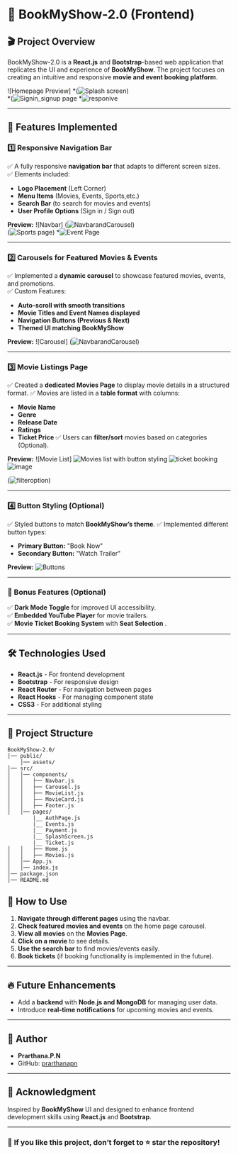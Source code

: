 

# 📌 BookMyShow-2.0 (Frontend)

## 🎬 Project Overview
BookMyShow-2.0 is a **React.js** and **Bootstrap**-based web application that replicates the UI and experience of **BookMyShow**. The project focuses on creating an intuitive and responsive **movie and event booking platform**.

![Homepage Preview]
*(![Splash screen](https://github.com/user-attachments/assets/27193296-646e-4d1b-a25b-9fe47b346ced))  
*(![Signin_signup page](https://github.com/user-attachments/assets/75b6eb9c-016b-434b-8b59-f8fb062fe11e)
*![responive](https://github.com/user-attachments/assets/8f4c6060-ecd3-499a-bea7-f0efd596876f)



---

## 🚀 Features Implemented

### 1️⃣ Responsive Navigation Bar
✅ A fully responsive **navigation bar** that adapts to different screen sizes.  
✅ Elements included:
- **Logo Placement** (Left Corner)
- **Menu Items** (Movies, Events, Sports,etc.)
- **Search Bar** (to search for movies and events)
- **User Profile Options** (Sign in / Sign out)

**Preview:**
![Navbar]
(![NavbarandCarousel](https://github.com/user-attachments/assets/658b3530-1bc5-40dc-87a1-9b96c6e7b4a6))  
(![Sports page](https://github.com/user-attachments/assets/b4f51e9e-92b0-475e-b035-f8b4267277c5))
*![Event Page](https://github.com/user-attachments/assets/fbf679c2-13bb-4c8b-9be1-3075fb1887fc)

---

### 2️⃣ Carousels for Featured Movies & Events
✅ Implemented a **dynamic carousel** to showcase featured movies, events, and promotions.  
✅ Custom Features:
- **Auto-scroll with smooth transitions**
- **Movie Titles and Event Names displayed**
- **Navigation Buttons (Previous & Next)**
- **Themed UI matching BookMyShow**

**Preview:**
![Carousel]
(![NavbarandCarousel](https://github.com/user-attachments/assets/17110274-726b-4a32-9e7a-36e93a8a1dec))  


---

### 3️⃣ Movie Listings Page
✅ Created a **dedicated Movies Page** to display movie details in a structured format.
✅ Movies are listed in a **table format** with columns:
- **Movie Name**
- **Genre**
- **Release Date**
- **Ratings**
- **Ticket Price**
✅ Users can **filter/sort** movies based on categories (Optional).

**Preview:**
![Movie List]
![Movies list with button styling](https://github.com/user-attachments/assets/5322b9b5-8af5-49dd-a2cf-e77854a4b53b)
![ticket booking](https://github.com/user-attachments/assets/a22cba08-e906-48fc-b27b-4725cc4e5d89)
![image](https://github.com/user-attachments/assets/c97db771-a35b-483f-ba09-ca2b2f01d39d)

(![filteroption](https://github.com/user-attachments/assets/f65deeb5-a9c2-49d1-8974-e618cb644853))  


---

### 4️⃣ Button Styling (Optional)
✅ Styled buttons to match **BookMyShow’s theme**.
✅ Implemented different button types:
- **Primary Button:** "Book Now"
- **Secondary Button:** "Watch Trailer"


**Preview:**
![Buttons](![Embeddedyoutubevideo](https://github.com/user-attachments/assets/80a8279a-83d2-47d6-aa46-c9fe85fa7de9))  


---

### 🎁 Bonus Features (Optional)
✅ **Dark Mode Toggle** for improved UI accessibility.  
✅ **Embedded YouTube Player** for movie trailers.  
✅ **Movie Ticket Booking System** with **Seat Selection** .  

---

## 🛠️ Technologies Used
- **React.js** - For frontend development
- **Bootstrap** - For responsive design
- **React Router** - For navigation between pages
- **React Hooks** - For managing component state
- **CSS3** - For additional styling

---

## 📂 Project Structure
```
BookMyShow-2.0/
│── public/
    │── assets/
│── src/
│   │── components/
│   │   ├── Navbar.js
│   │   ├── Carousel.js
│   │   ├── MovieList.js
│   │   ├── MovieCard.js
│   │   ├── Footer.js
│   │── pages/
        |__ AuthPage.js
        |__ Events.js
        |__ Payment.js
        |__ SplashScreen.js
        |__ Ticket.js
│   │   ├── Home.js
│   │   ├── Movies.js
│   │── App.js
│   │── index.js
│── package.json
│── README.md
```


## 📌 How to Use
1. **Navigate through different pages** using the navbar.
2. **Check featured movies and events** on the home page carousel.
3. **View all movies** on the **Movies Page**.
4. **Click on a movie** to see details.
5. **Use the search bar** to find movies/events easily.
6. **Book tickets** (if booking functionality is implemented in the future).

---

## 🔥 Future Enhancements
- Add a **backend** with **Node.js and MongoDB** for managing user data.
- Introduce **real-time notifications** for upcoming movies and events.

---

## 📝 Author
- **Prarthana.P.N**
- GitHub: [prarthanapn](https://github.com/prarthanapn)


---

## 🎉 Acknowledgment
Inspired by **BookMyShow** UI and designed to enhance frontend development skills using **React.js** and **Bootstrap**.

---

### 📌 **If you like this project, don’t forget to ⭐ star the repository!**


